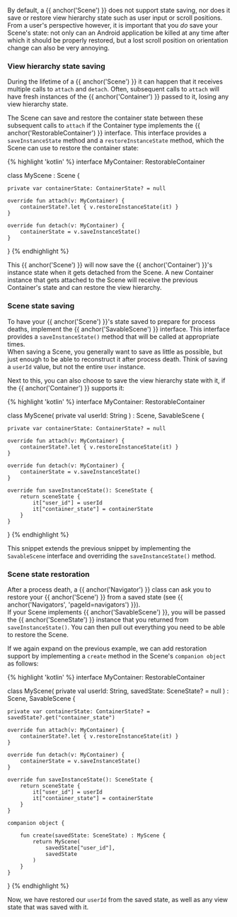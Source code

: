 ---
---

By default, a {{ anchor('Scene') }} does not support state saving, nor does it 
save or restore view hierarchy state such as user input or scroll positions.
From a user's perspective however, it is important that you _do_ save your 
Scene's state: not only can an Android application be killed at any time after which it
should be properly restored, but a lost scroll position on orientation change 
can also be very annoying.

### View hierarchy state saving

During the lifetime of a {{ anchor('Scene') }} it can happen that it receives 
multiple calls to `attach` and `detach`.
Often, subsequent calls to `attach` will have fresh instances of the 
{{ anchor('Container') }} passed to it, losing any view hierarchy state.

The Scene can save and restore the container state between these subsequent
calls to `attach` if the Container type implements the 
{{ anchor('RestorableContainer') }} interface.
This interface provides a `saveInstanceState` method and a
`restoreInstanceState` method, which the Scene can use to restore the container 
state:

{% highlight 'kotlin' %}
interface MyContainer: RestorableContainer

class MyScene : Scene<MyContainer> {

    private var containerState: ContainerState? = null

    override fun attach(v: MyContainer) {
        containerState?.let { v.restoreInstanceState(it) }
    }

    override fun detach(v: MyContainer) {
        containerState = v.saveInstanceState()
    }
}
{% endhighlight %}

This {{ anchor('Scene') }} will now save the {{ anchor('Container') }}'s 
instance state when it gets detached from the Scene.
A new Container instance that gets attached to the Scene will receive the 
previous Container's state and can restore the view hierarchy.

### Scene state saving

To have your {{ anchor('Scene') }}'s state saved to prepare for process deaths, 
implement the {{ anchor('SavableScene') }} interface.
This interface provides a `saveInstanceState()` method that will be called at
appropriate times.  
When saving a Scene, you generally want to save as little as possible, but just
enough to be able to reconstruct it after process death. Think of saving a 
`userId` value, but not the entire `User` instance.  

Next to this, you can also choose to save the view hierarchy state with it, if
the {{ anchor('Container') }} supports it:

{% highlight 'kotlin' %}
interface MyContainer: RestorableContainer

class MyScene(
    private val userId: String
) : Scene<MyContainer>, SavableScene {

    private var containerState: ContainerState? = null

    override fun attach(v: MyContainer) {
        containerState?.let { v.restoreInstanceState(it) }
    }

    override fun detach(v: MyContainer) {
        containerState = v.saveInstanceState()
    }

    override fun saveInstanceState(): SceneState {
        return sceneState {
            it["user_id"] = userId
            it["container_state"] = containerState
        }
    }
}
{% endhighlight %}

This snippet extends the previous snippet by implementing the `SavableScene`
interface and overriding the `saveInstanceState()` method.

### Scene state restoration

After a process death, a {{ anchor('Navigator') }} class can ask you to restore 
your {{ anchor('Scene') }} from a saved state 
(see {{ anchor('Navigators', 'pageId=navigators') }}).  
If your Scene implements {{ anchor('SavableScene') }}, you will be passed the 
{{ anchor('SceneState') }} instance that you returned from `saveInstanceState()`.
You can then pull out everything you need to be able to restore the Scene.

If we again expand on the previous example, we can add restoration support by
implementing a `create` method in the Scene's `companion object` as follows:

{% highlight 'kotlin' %}
interface MyContainer: RestorableContainer

class MyScene(
    private val userId: String,
    savedState: SceneState? = null
) : Scene<MyContainer>, SavableScene {

    private var containerState: ContainerState? = savedState?.get("container_state")

    override fun attach(v: MyContainer) {
        containerState?.let { v.restoreInstanceState(it) }
    }

    override fun detach(v: MyContainer) {
        containerState = v.saveInstanceState()
    }

    override fun saveInstanceState(): SceneState {
        return sceneState {
            it["user_id"] = userId
            it["container_state"] = containerState
        }
    }

    companion object {

        fun create(savedState: SceneState) : MyScene {
            return MyScene(
                savedState["user_id"],
                savedState
            )
        }
    }
}
{% endhighlight %}

Now, we have restored our `userId` from the saved state, as well as any view
state that was saved with it.
